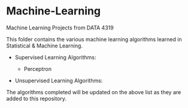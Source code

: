 # Machine-Learning
Machine Learning Projects from DATA 4319

This folder contains the various machine learning algorithms learned in Statistical & Machine Learning.

  + Supervised Learning Algorithms:
    - Perceptron
    
  + Unsupervised Learning Algorithms:
  
  The algorithms completed will be updated on the above list as they are added to this repository.
